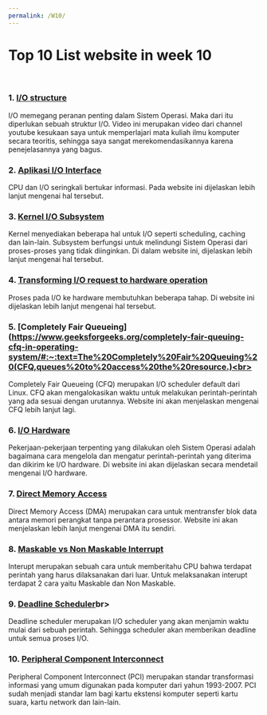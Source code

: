 ```yaml
---
permalink: /W10/
---
```


# Top 10 List website in week 10
<br>

### 1. [I/O structure](https://www.youtube.com/watch?v=F18RiREDkwE)<br>
I/O memegang peranan penting dalam Sistem Operasi. Maka dari itu diperlukan sebuah struktur I/O. Video ini merupakan video dari channel youtube kesukaan saya untuk memperlajari mata kuliah ilmu komputer secara teoritis, sehingga saya sangat merekomendasikannya karena penejelasannya yang bagus.

### 2. [Aplikasi I/O Interface](https://www.geeksforgeeks.org/applications-of-input-output-interface/)<br>
CPU dan I/O seringkali bertukar informasi. Pada website ini dijelaskan lebih lanjut mengenai hal tersebut.


### 3. [Kernel I/O Subsystem](https://www.geeksforgeeks.org/kernel-i-o-subsystem-in-operating-system/)<br>
Kernel menyediakan beberapa hal untuk I/O seperti scheduling, caching dan lain-lain. Subsystem berfungsi untuk melindungi Sistem Operasi dari proses-proses yang tidak diinginkan. Di dalam website ini, dijelaskan lebih lanjut mengenai hal tersebut.

### 4. [Transforming I/O request to hardware operation](https://basicittopic.com/transforming-i-o-request-to-hardware-operations/)<br>
Proses pada I/O ke hardware membutuhkan beberapa tahap. Di website ini dijelaskan lebih lanjut mengenai hal tersebut.


### 5. [Completely Fair Queueing](https://www.geeksforgeeks.org/completely-fair-queuing-cfq-in-operating-system/#:~:text=The%20Completely%20Fair%20Queuing%20(CFQ,queues%20to%20access%20the%20resource.)<br>
Completely Fair Queueing (CFQ) merupakan I/O scheduler default dari Linux. CFQ akan mengalokasikan waktu untuk melakukan perintah-perintah yang ada sesuai dengan urutannya. Website ini akan menjelaskan mengenai CFQ lebih lanjut lagi.

### 6. [I/O Hardware](https://www.tutorialspoint.com/operating_system/os_io_hardware.htm)<br>
Pekerjaan-pekerjaan terpenting yang dilakukan oleh Sistem Operasi adalah bagaimana cara mengelola dan mengatur perintah-perintah yang diterima dan dikirim ke I/O hardware. Di website ini akan dijelaskan secara mendetail mengenai I/O hardware. 

### 7. [Direct Memory Access](https://binaryterms.com/direct-memory-access-dma.html)<br>
Direct Memory Access (DMA) merupakan cara untuk mentransfer blok data antara memori perangkat tanpa perantara prosessor. Website ini akan menjelaskan lebih lanjut mengenai DMA itu sendiri.

### 8. [Maskable vs Non Maskable Interrupt](https://www.geeksforgeeks.org/difference-between-maskable-and-non-maskable-interrupt/)<br>
Interupt merupakan sebuah cara untuk memberitahu CPU bahwa terdapat perintah yang harus dilaksanakan dari luar. Untuk melaksanakan interupt terdapat 2 cara yaitu Maskable dan Non Maskable.

### 9. [Deadline Scheduler](https://www.geeksforgeeks.org/deadline-scheduler-in-operating-system/#:~:text=Deadline%20Scheduler%20is%20n%20I,service%20time%20for%20a%20request.&text=The%20scheduler%20serves%20both%20a,write%20requests%20of%205%20seconds.)br>
Deadline scheduler merupakan I/O scheduler yang akan menjamin waktu mulai dari sebuah perintah. Sehingga scheduler akan memberikan deadline untuk semua proses I/O.

### 10. [Peripheral Component Interconnect](https://www.geeksforgeeks.org/peripheral-component-interconnect-pci/)<br>
Peripheral Component Interconnect (PCI) merupakan standar transformasi informasi yang umum digunakan pada komputer dari yahun 1993-2007. PCI sudah menjadi standar lam bagi kartu ekstensi komputer seperti kartu suara, kartu network dan lain-lain.